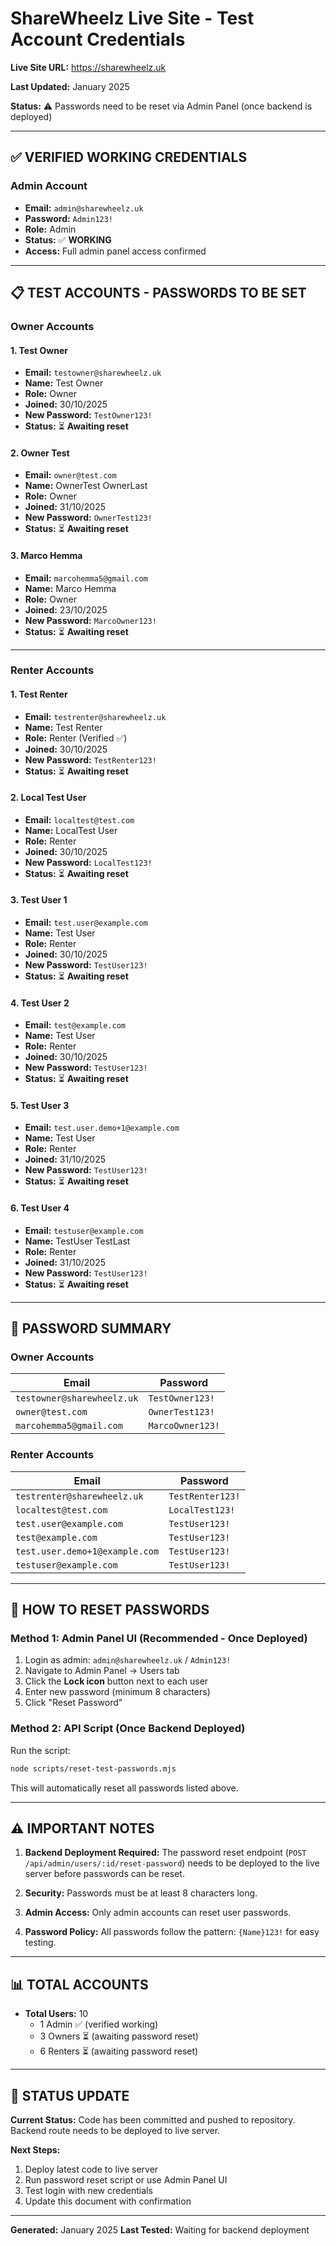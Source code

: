 # ShareWheelz Live Site - Test Account Credentials

**Live Site URL:** https://sharewheelz.uk

**Last Updated:** January 2025

**Status:** ⚠️ Passwords need to be reset via Admin Panel (once backend is deployed)

---

## ✅ VERIFIED WORKING CREDENTIALS

### Admin Account
- **Email:** `admin@sharewheelz.uk`
- **Password:** `Admin123!`
- **Role:** Admin
- **Status:** ✅ **WORKING**
- **Access:** Full admin panel access confirmed

---

## 📋 TEST ACCOUNTS - PASSWORDS TO BE SET

### Owner Accounts

#### 1. Test Owner
- **Email:** `testowner@sharewheelz.uk`
- **Name:** Test Owner
- **Role:** Owner
- **Joined:** 30/10/2025
- **New Password:** `TestOwner123!`
- **Status:** ⏳ **Awaiting reset**

#### 2. Owner Test
- **Email:** `owner@test.com`
- **Name:** OwnerTest OwnerLast
- **Role:** Owner
- **Joined:** 31/10/2025
- **New Password:** `OwnerTest123!`
- **Status:** ⏳ **Awaiting reset**

#### 3. Marco Hemma
- **Email:** `marcohemma5@gmail.com`
- **Name:** Marco Hemma
- **Role:** Owner
- **Joined:** 23/10/2025
- **New Password:** `MarcoOwner123!`
- **Status:** ⏳ **Awaiting reset**

---

### Renter Accounts

#### 1. Test Renter
- **Email:** `testrenter@sharewheelz.uk`
- **Name:** Test Renter
- **Role:** Renter (Verified ✅)
- **Joined:** 30/10/2025
- **New Password:** `TestRenter123!`
- **Status:** ⏳ **Awaiting reset**

#### 2. Local Test User
- **Email:** `localtest@test.com`
- **Name:** LocalTest User
- **Role:** Renter
- **Joined:** 30/10/2025
- **New Password:** `LocalTest123!`
- **Status:** ⏳ **Awaiting reset**

#### 3. Test User 1
- **Email:** `test.user@example.com`
- **Name:** Test User
- **Role:** Renter
- **Joined:** 30/10/2025
- **New Password:** `TestUser123!`
- **Status:** ⏳ **Awaiting reset**

#### 4. Test User 2
- **Email:** `test@example.com`
- **Name:** Test User
- **Role:** Renter
- **Joined:** 30/10/2025
- **New Password:** `TestUser123!`
- **Status:** ⏳ **Awaiting reset**

#### 5. Test User 3
- **Email:** `test.user.demo+1@example.com`
- **Name:** Test User
- **Role:** Renter
- **Joined:** 31/10/2025
- **New Password:** `TestUser123!`
- **Status:** ⏳ **Awaiting reset**

#### 6. Test User 4
- **Email:** `testuser@example.com`
- **Name:** TestUser TestLast
- **Role:** Renter
- **Joined:** 31/10/2025
- **New Password:** `TestUser123!`
- **Status:** ⏳ **Awaiting reset**

---

## 🔐 PASSWORD SUMMARY

### Owner Accounts
| Email | Password |
|-------|---------|
| `testowner@sharewheelz.uk` | `TestOwner123!` |
| `owner@test.com` | `OwnerTest123!` |
| `marcohemma5@gmail.com` | `MarcoOwner123!` |

### Renter Accounts
| Email | Password |
|-------|---------|
| `testrenter@sharewheelz.uk` | `TestRenter123!` |
| `localtest@test.com` | `LocalTest123!` |
| `test.user@example.com` | `TestUser123!` |
| `test@example.com` | `TestUser123!` |
| `test.user.demo+1@example.com` | `TestUser123!` |
| `testuser@example.com` | `TestUser123!` |

---

## 📝 HOW TO RESET PASSWORDS

### Method 1: Admin Panel UI (Recommended - Once Deployed)
1. Login as admin: `admin@sharewheelz.uk` / `Admin123!`
2. Navigate to Admin Panel → Users tab
3. Click the **Lock icon** button next to each user
4. Enter new password (minimum 8 characters)
5. Click "Reset Password"

### Method 2: API Script (Once Backend Deployed)
Run the script:
```bash
node scripts/reset-test-passwords.mjs
```

This will automatically reset all passwords listed above.

---

## ⚠️ IMPORTANT NOTES

1. **Backend Deployment Required:** The password reset endpoint (`POST /api/admin/users/:id/reset-password`) needs to be deployed to the live server before passwords can be reset.

2. **Security:** Passwords must be at least 8 characters long.

3. **Admin Access:** Only admin accounts can reset user passwords.

4. **Password Policy:** All passwords follow the pattern: `{Name}123!` for easy testing.

---

## 📊 TOTAL ACCOUNTS

- **Total Users:** 10
  - 1 Admin ✅ (verified working)
  - 3 Owners ⏳ (awaiting password reset)
  - 6 Renters ⏳ (awaiting password reset)

---

## 🔄 STATUS UPDATE

**Current Status:** Code has been committed and pushed to repository. Backend route needs to be deployed to live server.

**Next Steps:**
1. Deploy latest code to live server
2. Run password reset script or use Admin Panel UI
3. Test login with new credentials
4. Update this document with confirmation

---

**Generated:** January 2025
**Last Tested:** Waiting for backend deployment

